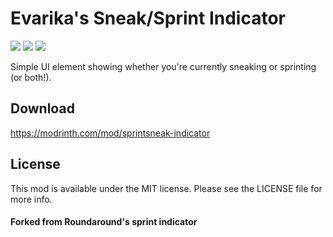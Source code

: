 # Evarika's Sneak/Sprint Indicator

<img src="https://img.shields.io/badge/Loader-Fabric-%23313e51?style=for-the-badge"/>
<img src="https://img.shields.io/badge/MC-1.20%20|%201.19--1.19.4-%23313e51?style=for-the-badge"/>
<img src="https://img.shields.io/badge/Side-Client-%23313e51?style=for-the-badge"/>

Simple UI element showing whether you're currently sneaking or sprinting (or both!).

## Download

https://modrinth.com/mod/sprintsneak-indicator

## License

This mod is available under the MIT license. Please see the LICENSE file for more info.

#### Forked from Roundaround's sprint indicator